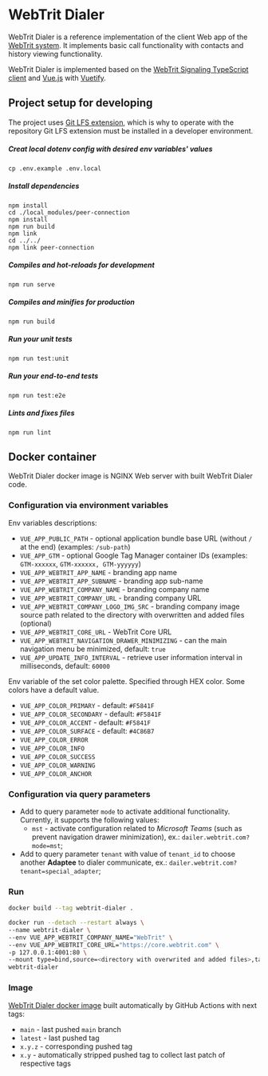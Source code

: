 # WebTrit Dialer

WebTrit Dialer is a reference implementation of the client Web app of the [WebTrit system](https://github.com/WebTrit/webtrit_docs). It implements basic call functionality with contacts and history viewing functionality.

WebTrit Dialer is implemented based on the [WebTrit Signaling TypeScript client](https://github.com/WebTrit/webtrit_signaling_ts) and [Vue.js](https://vuejs.org) with [Vuetify](https://vuetifyjs.com).

## Project setup for developing

The project uses [Git LFS extension](https://git-lfs.github.com), which is why to operate with the repository Git LFS extension must be installed in a developer environment.

##### Creat local dotenv config with desired env variables' values
```
cp .env.example .env.local
```

##### Install dependencies
```
npm install
cd ./local_modules/peer-connection
npm install
npm run build
npm link
cd ../../
npm link peer-connection
```

##### Compiles and hot-reloads for development
```
npm run serve
```

##### Compiles and minifies for production
```
npm run build
```

##### Run your unit tests
```
npm run test:unit
```

##### Run your end-to-end tests
```
npm run test:e2e
```

##### Lints and fixes files
```
npm run lint
```

## Docker container

WebTrit Dialer docker image is NGINX Web server with built WebTrit Dialer code.

### Configuration via environment variables

Env variables descriptions:
* `VUE_APP_PUBLIC_PATH` - optional application bundle base URL (without `/` at the end) (examples: `/sub-path`)
* `VUE_APP_GTM` - optional Google Tag Manager container IDs (examples: `GTM-xxxxxx`, `GTM-xxxxxx, GTM-yyyyyy`)
* `VUE_APP_WEBTRIT_APP_NAME` - branding app name
* `VUE_APP_WEBTRIT_APP_SUBNAME` - branding app sub-name
* `VUE_APP_WEBTRIT_COMPANY_NAME` - branding company name
* `VUE_APP_WEBTRIT_COMPANY_URL` - branding company URL
* `VUE_APP_WEBTRIT_COMPANY_LOGO_IMG_SRC` - branding company image source path related to the directory with overwritten and added files (optional)
* `VUE_APP_WEBTRIT_CORE_URL` - WebTrit Core URL
* `VUE_APP_WEBTRIT_NAVIGATION_DRAWER_MINIMIZING` - can the main navigation menu be minimized, default: `true`
* `VUE_APP_UPDATE_INFO_INTERVAL` - retrieve user information interval in milliseconds, default: `60000`

Env variable of the set color palette. Specified through HEX color. Some colors have a default value.
* `VUE_APP_COLOR_PRIMARY` - default: `#F5841F`
* `VUE_APP_COLOR_SECONDARY` - default: `#F5841F`
* `VUE_APP_COLOR_ACCENT` - default: `#F5841F`
* `VUE_APP_COLOR_SURFACE` - default: `#4C86B7`
* `VUE_APP_COLOR_ERROR`
* `VUE_APP_COLOR_INFO`
* `VUE_APP_COLOR_SUCCESS`
* `VUE_APP_COLOR_WARNING`
* `VUE_APP_COLOR_ANCHOR`

### Configuration via query parameters

* Add to query parameter `mode` to activate additional functionality.
Currently, it supports the following values:
   * `mst` - activate configuration related to _Microsoft Teams_ (such as prevent navigation drawer minimization), ex.: `dailer.webtrit.com?mode=mst`;
* Add to query parameter `tenant` with value of `tenant_id` to choose another **Adaptee** to dialer communicate, ex.: `dailer.webtrit.com?tenant=special_adapter`;


### Run

```bash
docker build --tag webtrit-dialer .

docker run --detach --restart always \
--name webtrit-dialer \
--env VUE_APP_WEBTRIT_COMPANY_NAME="WebTrit" \
--env VUE_APP_WEBTRIT_CORE_URL="https://core.webtrit.com" \
-p 127.0.0.1:4001:80 \
--mount type=bind,source=<directory with overwrited and added files>,target=/usr/share/nginx/html_overwrite \
webtrit-dialer
```

### Image

[WebTrit Dialer docker image](https://github.com/WebTrit/webtrit_dialer/pkgs/container/webtrit_dialer) built automatically by GitHub Actions with next tags:
* `main` - last pushed `main` branch
* `latest` - last pushed tag
* `x.y.z` - corresponding pushed tag
* `x.y` - automatically stripped pushed tag to collect last patch of respective tags
